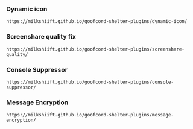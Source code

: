 ### Dynamic icon
`https://milkshiift.github.io/goofcord-shelter-plugins/dynamic-icon/`
### Screenshare quality fix
`https://milkshiift.github.io/goofcord-shelter-plugins/screenshare-quality/`
### Console Suppressor
`https://milkshiift.github.io/goofcord-shelter-plugins/console-suppressor/`
### Message Encryption
`https://milkshiift.github.io/goofcord-shelter-plugins/message-encryption/`
